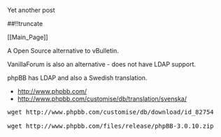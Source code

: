 Yet another post

[meta:author]: <> (Jonas Colmsjo)
[meta:title]: <> (Phpbb.md)
[meta:date]: <> (2012-01-01)
[meta:nested:key]: <> (Metadata value)

##!!truncate


[[Main_Page]]

A Open Source alternative to vBulletin.

VanillaForum is also an alternative - does not have LDAP support.

phpBB has LDAP and also a Swedish translation.

* http://www.phpbb.com/
* http://www.phpbb.com/customise/db/translation/svenska/


<pre>
wget http://www.phpbb.com/customise/db/download/id_82754

wget http://www.phpbb.com/files/release/phpBB-3.0.10.zip


</pre>

